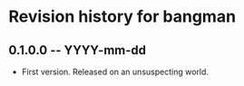 # Revision history for bangman

## 0.1.0.0 -- YYYY-mm-dd

* First version. Released on an unsuspecting world.
